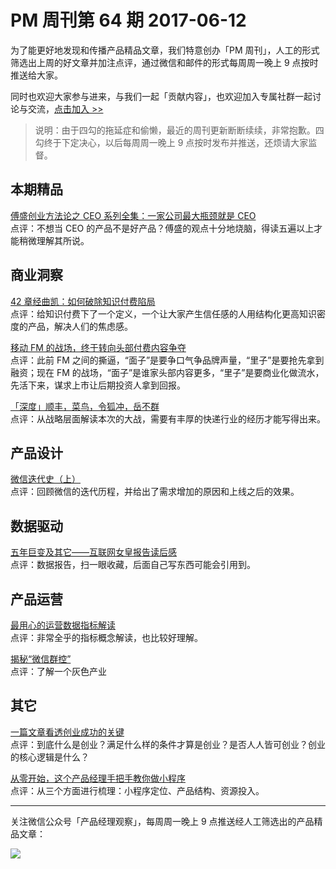 # PM 周刊第 64 期 2017-06-12

为了能更好地发现和传播产品精品文章，我们特意创办「PM 周刊」，人工的形式筛选出上周的好文章并加注点评，通过微信和邮件的形式每周周一晚上 9 点按时推送给大家。     

同时也欢迎大家参与进来，与我们一起「贡献内容」，也欢迎加入专属社群一起讨论与交流，[点击加入 >>](http://mp.weixin.qq.com/s/w8DK1vV0f3Hpj7u3fCNsiw) 

> 说明：由于四勾的拖延症和偷懒，最近的周刊更新断断续续，非常抱歉。四勾终于下定决心，以后每周周一晚上 9 点按时发布并推送，还烦请大家监督。

## 本期精品  

[傅盛创业方法论之 CEO 系列全集：一家公司最大瓶颈就是 CEO](https://mp.weixin.qq.com/s/rDdlnc1HYOqbQNmCb5w2yA)    
点评：不想当 CEO 的产品不是好产品？傅盛的观点十分地烧脑，得读五遍以上才能稍微理解其所说。   

## 商业洞察 

[42 章经曲凯：如何破除知识付费陷局](https://mp.weixin.qq.com/s/8f3NoWJs0rFUNUiwX2nc1Q)   
点评：给知识付费下了一个定义，一个让大家产生信任感的人用结构化更高知识密度的产品，解决人们的焦虑感。   

[移动 FM 的战场，终于转向头部付费内容争夺](https://mp.weixin.qq.com/s/C1fbck0ewqTDcj3X39i31Q)    
点评：此前 FM 之间的撕逼，“面子”是要争口气争品牌声量，“里子”是要抢先拿到融资；现在 FM 的战场，“面子”是谁家头部内容更多，“里子”是要商业化做流水，先活下来，谋求上市让后期投资人拿到回报。

[「深度」顺丰，菜鸟，令狐冲，岳不群](https://mp.weixin.qq.com/s/2onheFBuDMaO_cinHk0OGQ)    
点评：从战略层面解读本次的大战，需要有丰厚的快递行业的经历才能写得出来。    


## 产品设计  

[微信迭代史（上）](http://www.jianshu.com/p/4a3ad98ccb9a)   
点评：回顾微信的迭代历程，并给出了需求增加的原因和上线之后的效果。   

## 数据驱动

[五年巨变及其它——互联网女皇报告读后感](https://mp.weixin.qq.com/s/aPNRlvwY7d3NQttHH3g7uw)   
点评：数据报告，扫一眼收藏，后面自己写东西可能会引用到。   

## 产品运营

[最用心的运营数据指标解读](https://mp.weixin.qq.com/s/rXarXQvoSDsJPR1-7GwzRw)    
点评：非常全乎的指标概念解读，也比较好理解。   

[揭秘“微信群控”](https://mp.weixin.qq.com/s/r6XLv09DSusjUJdDnrNHHg)    
点评：了解一个灰色产业

## 其它  

[一篇文章看透创业成功的关键](https://mp.weixin.qq.com/s/t2jMzsfbwMKQO58PRzG-5g)   
点评：到底什么是创业？满足什么样的条件才算是创业？是否人人皆可创业？创业的核心逻辑是什么？   

[从零开始，这个产品经理手把手教你做小程序](https://mp.weixin.qq.com/s/kobewb11oaUa4xyC8lJqPQ)    
点评：从三个方面进行梳理：小程序定位、产品结构、资源投入。   
  
---
关注微信公众号「产品经理观察」，每周周一晚上 9 点推送经人工筛选出的产品精品文章：
  
![](http://com-4jplus-temp.qiniudn.com/pmweekly-weixin.jpg)   